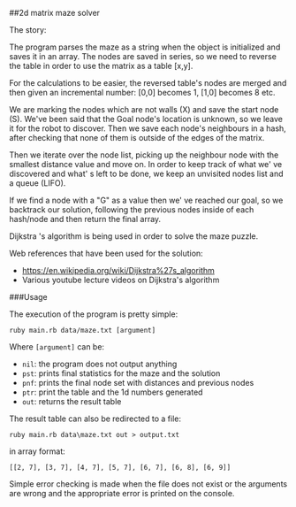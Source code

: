 ##2d matrix maze solver

 The story:

 The program parses the maze as a string when the object is initialized and
 saves it in an array. The nodes are saved in series, so we need to reverse
 the table in order to use the matrix as a table [x,y].

 For the calculations to be easier, the reversed table's nodes are merged and
 then given an incremental number: [0,0] becomes 1, [1,0] becomes 8 etc.

 We are marking the nodes which are not walls (X) and save the start node (S).
 We've been said that the Goal node's location is unknown, so we leave it for
 the robot to discover. Then we save each node's neighbours in a hash, after
 checking that none of them is outside of the edges of the matrix.

 Then we iterate over the node list, picking up the neighbour node with the
 smallest distance value and move on. In order to keep track of what we' ve
 discovered and what' s left to be done, we keep an unvisited nodes list and a
 queue (LIFO).

 If we find a node with a "G" as a value then we' ve reached our goal, so we
 backtrack our solution, following the previous nodes inside of each hash/node
 and then return the final array.

 Dijkstra 's algorithm is being used in order to solve the maze puzzle.

 Web references that have been used for the solution:
 * https://en.wikipedia.org/wiki/Dijkstra%27s_algorithm
 * Various youtube lecture videos on Dijkstra's algorithm

###Usage

The execution of the program is pretty simple:

`ruby main.rb data/maze.txt [argument]`

Where `[argument]` can be:
 * `nil`: the program does not output anything
 * `pst`: prints final statistics for the maze and the solution
 * `pnf`: prints the final node set with distances and previous nodes
 * `ptr`: print the table and the 1d numbers generated
 * `out`: returns the result table

The result table can also be redirected to a file:

`ruby main.rb data\maze.txt out > output.txt`

in array format:

`[[2, 7], [3, 7], [4, 7], [5, 7], [6, 7], [6, 8], [6, 9]]`

Simple error checking is made when the file does not exist or the arguments are wrong and the appropriate error is printed on the console.
